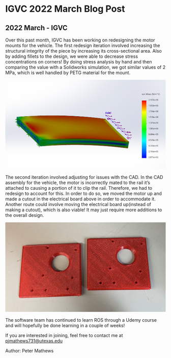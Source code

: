 # IGVC 2022 March Blog Post
## 2022 March - IGVC

Over this past month, IGVC has been working on redesigning the motor mounts for the vehicle. <!--more--> The first redesign iteration involved increasing the structural integrity of the piece by increasing its cross-sectional area. Also by adding fillets to the design, we were able to decrease stress concentrations on corners! By doing stress analysis by hand and then comparing the value with a Solidworks simulation, we got similar values of 2 MPa, which is well handled by PETG material for the mount.

![image1 .](/src/_posts//blog/2022-3-30-IGVC/IGVC3.22.1.png)

The second iteration involved adjusting for issues with the CAD. In the CAD assembly for the vehicle, the motor is incorrectly mated to the rail it’s attached to causing a portion of it to clip the rail. Therefore, we had to redesign to account for this. In order to do so, we moved the motor up and made a cutout in the electrical board above in order to accommodate it. Another route could involve moving the electrical board up(instead of making a cutout), which is also viable! It may just require more additions to the overall design.

![image2 .](/src/_posts//blog/2022-3-30-IGVC/IGVC3.22.2.png)

The software team has continued to learn ROS through a Udemy course and will hopefully be done learning in a couple of weeks!

If you are interested in joining, feel free to contact me at pjmathews731@utexas.edu

Author: Peter Mathews